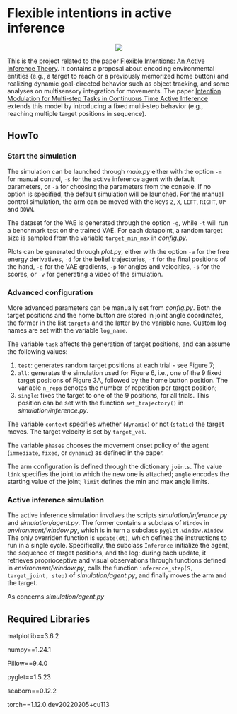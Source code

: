 # Flexible intentions in active inference

<p align="center">
  <img src="/reference/images/env.png">
</p>

This is the project related to the paper [Flexible Intentions: An Active Inference Theory](https://www.frontiersin.org/articles/10.3389/fncom.2023.1128694/full). It contains a proposal about encoding environmental entities (e.g., a target to reach or a previously memorized home button) and realizing dynamic goal-directed behavior such as object tracking, and some analyses on multisensory integration for movements. The paper [Intention Modulation for Multi-step Tasks in Continuous Time Active Inference](https://link.springer.com/chapter/10.1007/978-3-031-28719-0_19) extends this model by introducing a fixed multi-step behavior (e.g., reaching multiple target positions in sequence).

## HowTo

### Start the simulation

The simulation can be launched through *main.py* either with the option `-m` for manual control, `-s` for the active inference agent with default parameters, or `-a` for choosing the parameters from the console. If no option is specified, the default simulation will be launched. For the manual control simulation, the arm can be moved with the keys `Z`, `X`, `LEFT`, `RIGHT`, `UP` and `DOWN`.

The dataset for the VAE is generated through the option `-g`, while `-t` will run a benchmark test on the trained VAE. For each datapoint, a random target size is sampled from the variable `target_min_max` in *config.py*.

Plots can be generated through *plot.py*, either with the option `-a` for the free energy derivatives, `-d` for the belief trajectories, `-f` for the final positions of the hand, `-g` for the VAE gradients, `-p` for angles and velocities, `-s` for the scores, or `-v` for generating a video of the simulation.

### Advanced configuration

More advanced parameters can be manually set from *config.py*. Both the target positions and the home button are stored in joint angle coordinates, the former in the list `targets` and the latter by the variable `home`. Custom log names are set with the variable `log_name`.

The variable `task` affects the generation of target positions, and can assume the following values:
1. `test`: generates random target positions at each trial - see Figure 7;
2. `all`: generates the simulation used for Figure 6, i.e., one of the 9 fixed target positions of Figure 3A, followed by the home button position. The variable `n_reps` denotes the number of repetition per target position;
3. `single`: fixes the target to one of the 9 positions, for all trials. This position can be set with the function `set_trajectory()` in *simulation/inference.py*.

The variable `context` specifies whether (`dynamic`) or not (`static`) the target moves. The target velocity is set by `target_vel`.

The variable `phases` chooses the movement onset policy of the agent (`immediate`, `fixed`, or `dynamic`) as defined in the paper.

The arm configuration is defined through the dictionary `joints`. The value `link` specifies the joint to which the new one is attached; `angle` encodes the starting value of the joint; `limit` defines the min and max angle limits.

### Active inference simulation

The active inference simulation involves the scripts *simulation/inference.py* and *simulation/agent.py*. The former contains a subclass of `Window` in *environment/window.py*, which is in turn a subclass `pyglet.window.Window`. The only overriden function is `update(dt)`, which defines the instructions to run in a single cycle. Specifically, the subclass `Inference` initialize the agent, the sequence of target positions, and the log; during each update, it retrieves proprioceptive and visual observations through functions defined in *environment/window.py*, calls the function `inference_step(S, target_joint, step)` of *simulation/agent.py*, and finally moves the arm and the target.

As concerns *simulation/agent.py*

## Required Libraries

matplotlib==3.6.2

numpy==1.24.1

Pillow==9.4.0

pyglet==1.5.23

seaborn==0.12.2

torch==1.12.0.dev20220205+cu113
